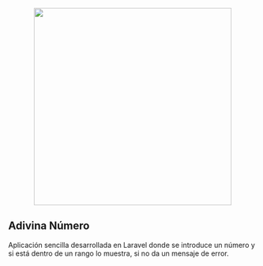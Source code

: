 <p align="center"><a href="https://laravel.com" target="_blank"><img src="https://raw.githubusercontent.com/laravel/art/master/logo-lockup/5%20SVG/2%20CMYK/1%20Full%20Color/laravel-logolockup-cmyk-red.svg" width="400"></a></p>



## Adivina Número

Aplicación sencilla desarrollada en Laravel donde se introduce un número y si está dentro de un rango lo muestra, si no da un mensaje de error.
